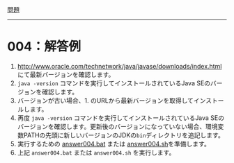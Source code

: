 [問題](../README.md)

***
# 004：解答例

1. http://www.oracle.com/technetwork/java/javase/downloads/index.html にて最新バージョンを確認します。
2. `java -version` コマンドを実行してインストールされているJava SEのバージョンを確認します。
3. バージョンが古い場合、1. のURLから最新バージョンを取得してインストールします。
4. 再度 `java -version` コマンドを実行してインストールされているJava SEのバージョンを確認します。更新後のバージョンになっていない場合、環境変数PATHの先頭に新しいバージョンのJDKの`bin`ディレクトリを追記します。
5. 実行するための [answer004.bat](answer004.bat) または [answer004.sh](answer004.sh)を準備します。
6. 上記 `answer004.bat` または `answer004.sh` を実行します。
